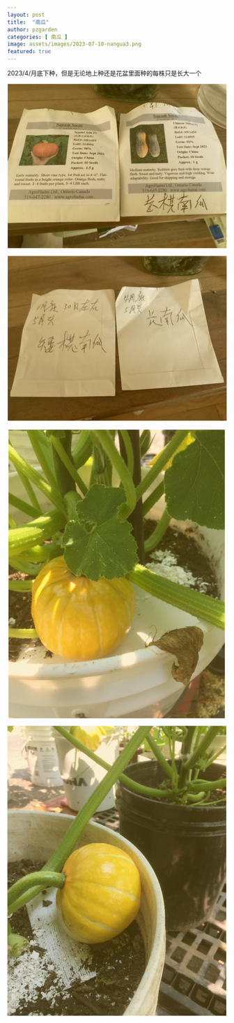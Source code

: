 ```yaml
---
layout: post
title:  "南瓜"
author: pzgarden
categories: [ 南瓜 ]
image: assets/images/2023-07-10-nangua3.png
featured: true
---
```


2023/4/月底下种，但是无论地上种还是花盆里面种的每株只是长大一个

![南瓜](/assets/images/2023-07-10-nangua1.png)

![南瓜](/assets/images/2023-07-10-nangua2.png)

![南瓜](/assets/images/2023-07-10-nangua3.png)

![南瓜](/assets/images/2023-07-10-nangua4.png)

